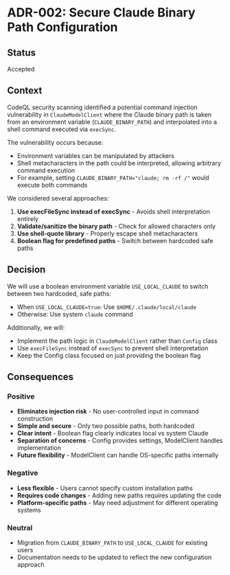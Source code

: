 # ADR-002: Secure Claude Binary Path Configuration

## Status

Accepted

## Context

CodeQL security scanning identified a potential command injection vulnerability in `ClaudeModelClient` where the Claude binary path is taken from an environment variable (`CLAUDE_BINARY_PATH`) and interpolated into a shell command executed via `execSync`.

The vulnerability occurs because:

- Environment variables can be manipulated by attackers
- Shell metacharacters in the path could be interpreted, allowing arbitrary command execution
- For example, setting `CLAUDE_BINARY_PATH="claude; rm -rf /"` would execute both commands

We considered several approaches:

1. **Use execFileSync instead of execSync** - Avoids shell interpretation entirely
2. **Validate/sanitize the binary path** - Check for allowed characters only
3. **Use shell-quote library** - Properly escape shell metacharacters
4. **Boolean flag for predefined paths** - Switch between hardcoded safe paths

## Decision

We will use a boolean environment variable `USE_LOCAL_CLAUDE` to switch between two hardcoded, safe paths:

- When `USE_LOCAL_CLAUDE=true`: Use `$HOME/.claude/local/claude`
- Otherwise: Use system `claude` command

Additionally, we will:

- Implement the path logic in `ClaudeModelClient` rather than `Config` class
- Use `execFileSync` instead of `execSync` to prevent shell interpretation
- Keep the Config class focused on just providing the boolean flag

## Consequences

### Positive

- **Eliminates injection risk** - No user-controlled input in command construction
- **Simple and secure** - Only two possible paths, both hardcoded
- **Clear intent** - Boolean flag clearly indicates local vs system Claude
- **Separation of concerns** - Config provides settings, ModelClient handles implementation
- **Future flexibility** - ModelClient can handle OS-specific paths internally

### Negative

- **Less flexible** - Users cannot specify custom installation paths
- **Requires code changes** - Adding new paths requires updating the code
- **Platform-specific paths** - May need adjustment for different operating systems

### Neutral

- Migration from `CLAUDE_BINARY_PATH` to `USE_LOCAL_CLAUDE` for existing users
- Documentation needs to be updated to reflect the new configuration approach
